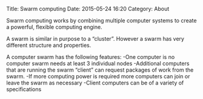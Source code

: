 Title: Swarm computing
Date: 2015-05-24 16:20
Category: About

Swarm computing works by combining multiple computer systems to create a powerful, flexible computing engine.

A swarm is similar in purpose to a “cluster”. However a swarm has very different structure and properties.

A computer swarm has the following features:
-One computer is no computer swarm needs at least 3 individual nodes
-Additional computers that are running the swarm “client” can request packages of work from the swarm.
-If more computing power is required more computers can join or leave the swarm as necessary
-Client computers can be of a variety of specifications